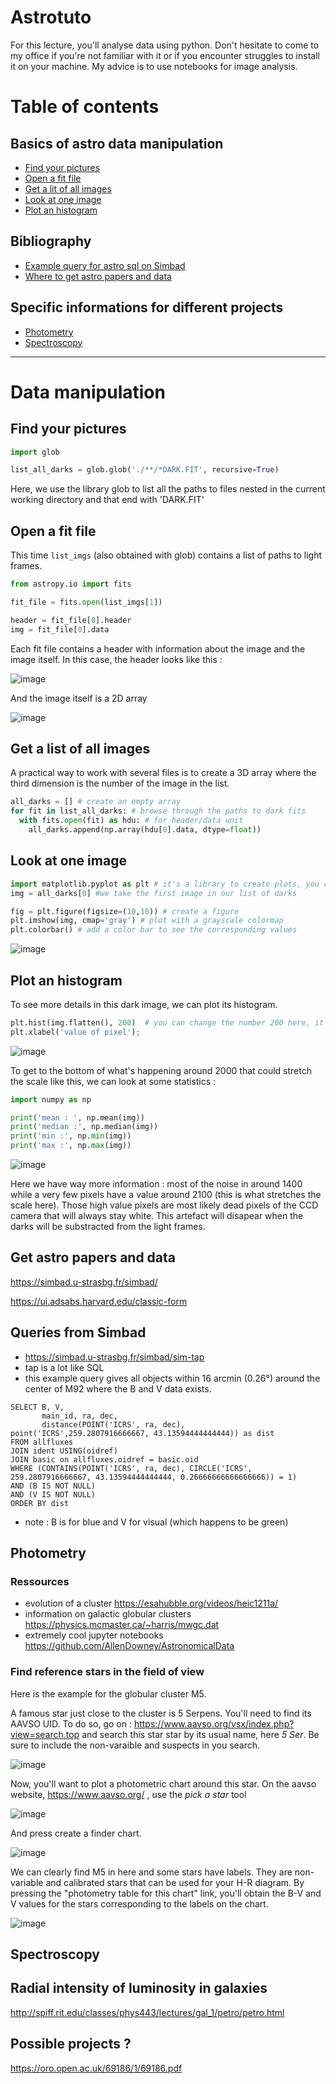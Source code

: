 # Astrotuto

For this lecture, you'll analyse data using python. Don't hesitate to come to my office if you're not familiar with it or if you encounter struggles to install it on your machine. 
My advice is to use notebooks for image analysis.

# Table of contents

## Basics of astro data manipulation

* [Find your pictures](#find-your-pictures)
* [Open a fit file](#open-a-fit-file)
* [Get a lit of all images](#get-a-list-of-all-images)
* [Look at one image](#look-at-one-image)
* [Plot an histogram](#plot-an-histogram)

## Bibliography

* [Example query for astro sql on Simbad](#queries-from-simbad)
* [Where to get astro papers and data](#get-astro-papers-and-data)


## Specific informations for different projects

* [Photometry](#photometry)
* [Spectroscopy](#spectroscopy)

---------------------

# Data manipulation


## Find your pictures

```python
import glob

list_all_darks = glob.glob('./**/*DARK.FIT', recursive=True)

```
Here, we use the library glob to list all the paths to files nested in the current working directory and that end with 'DARK.FIT'

## Open a fit file

This time `list_imgs` (also obtained with glob) contains a list of paths to light frames.

```python
from astropy.io import fits

fit_file = fits.open(list_imgs[1])

header = fit_file[0].header
img = fit_file[0].data

```
Each fit file contains a header with information about the image and the image itself. In this case, the header looks like this : 

![image](https://user-images.githubusercontent.com/16650466/156556817-b640729d-4224-4704-ae7d-a1ff5713e187.png)

And the image itself is a 2D array

![image](https://user-images.githubusercontent.com/16650466/156556968-93009707-130f-44e5-86b4-32322c12c2d1.png)


## Get a list of all images

A practical way to work with several files is to create a 3D array where the third dimension is the number of the image in the list.

```python
all_darks = [] # create an empty array
for fit in list_all_darks: # browse through the paths to dark fits
  with fits.open(fit) as hdu: # for header/data unit
    all_darks.append(np.array(hdu[0].data, dtype=float))
```

## Look at one image

```python
import matplotlib.pyplot as plt # it's a library to create plots, you can use an other one if you prefer
img = all_darks[0] #we take the first image in our list of darks

fig = plt.figure(figsize=(10,10)) # create a figure
plt.imshow(img, cmap='gray') # plot with a grayscale colormap
plt.colorbar() # add a color bar to see the corresponding values

```

![image](https://user-images.githubusercontent.com/16650466/156561950-73ca67c7-7336-4064-b7f4-c4725e940f32.png)


## Plot an histogram

To see more details in this dark image, we can plot its histogram. 

```python
plt.hist(img.flatten(), 200)  # you can change the number 200 here, it just defines how coarse your histogram will be
plt.xlabel('value of pixel');
```

![image](https://user-images.githubusercontent.com/16650466/156560390-4c175ff9-b2f2-453c-8e88-bc2a386074f1.png)

To get to the bottom of what's happening around 2000 that could stretch the scale like this, we can look at some statistics : 

```python
import numpy as np

print('mean : ', np.mean(img))
print('median :', np.median(img))
print('min :', np.min(img))
print('max :', np.max(img))
```

![image](https://user-images.githubusercontent.com/16650466/156561434-a1b91249-d380-4f74-8483-f5af90651fc4.png)


Here we have way more information : most of the noise in around 1400 while a very few pixels have a value around 2100 (this is what stretches the scale here). Those high value pixels are most likely dead pixels of the CCD camera that will always stay white. This artefact will disapear when the darks will be substracted from the light frames.





## Get astro papers and data

https://simbad.u-strasbg.fr/simbad/

https://ui.adsabs.harvard.edu/classic-form

## Queries from Simbad

- https://simbad.u-strasbg.fr/simbad/sim-tap
- tap is a lot like SQL
- this example query gives all objects within 16 arcmin (0.26°) around the center of M92 where the B and V data exists. 

```sql:
SELECT B, V, 
       main_id, ra, dec, 
       distance(POINT('ICRS', ra, dec), point('ICRS',259.2807916666667, 43.13594444444444)) as dist 
FROM allfluxes 
JOIN ident USING(oidref) 
JOIN basic on allfluxes.oidref = basic.oid
WHERE (CONTAINS(POINT('ICRS', ra, dec), CIRCLE('ICRS', 259.2807916666667, 43.13594444444444, 0.26666666666666666)) = 1) 
AND (B IS NOT NULL) 
AND (V IS NOT NULL)
ORDER BY dist
```

- note : B is for blue and V for visual (which happens to be green)

## Photometry

### Ressources

- evolution of a cluster https://esahubble.org/videos/heic1211a/
- information on galactic globular clusters https://physics.mcmaster.ca/~harris/mwgc.dat
- extremely cool jupyter notebooks https://github.com/AllenDowney/AstronomicalData
 
### Find reference stars in the field of view

Here is the example for the globular cluster M5. 

A famous star just close to the cluster is 5 Serpens. You'll need to find its AAVSO UID. To do so, go on : https://www.aavso.org/vsx/index.php?view=search.top and search this star star by its usual name, here *5 Ser*. Be sure to include the non-varaible and suspects in you search. 

![image](https://user-images.githubusercontent.com/16650466/156001860-2448dac7-14e8-4169-8744-05aef07ee072.png)

Now, you'll want to plot a photometric chart around this star. On the aavso website, https://www.aavso.org/ , use the *pick a star* tool 

![image](https://user-images.githubusercontent.com/16650466/156002327-73f173ed-1bc4-413d-b198-fbcd35f4661e.png)

And press create a finder chart.

![image](https://user-images.githubusercontent.com/16650466/156002728-c17bf854-b156-4034-8a12-7aa5839f84fe.png)

We can clearly find M5 in here and some stars have labels. They are non-variable and calibrated stars that can be used for your H-R diagram. By pressing the "photometry table for this chart" link, you'll obtain the B-V and V values for the stars corresponding to the labels on the chart. 

![image](https://user-images.githubusercontent.com/16650466/156003327-3f276ef7-2219-4496-8606-b0460a2d4997.png)






## Spectroscopy

## Radial intensity of luminosity in galaxies

http://spiff.rit.edu/classes/phys443/lectures/gal_1/petro/petro.html

## Possible projects ?

https://oro.open.ac.uk/69186/1/69186.pdf



